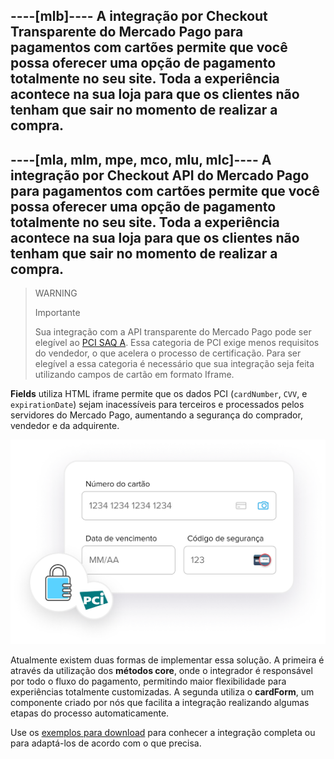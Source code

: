 ----[mlb]----
A integração por Checkout Transparente do Mercado Pago para pagamentos com cartões permite que você possa oferecer uma opção de pagamento totalmente no seu site. Toda a experiência acontece na sua loja para que os clientes não tenham que sair no momento de realizar a compra.
------------
----[mla, mlm, mpe, mco, mlu, mlc]----
A integração por Checkout API do Mercado Pago para pagamentos com cartões permite que você possa oferecer uma opção de pagamento totalmente no seu site. Toda a experiência acontece na sua loja para que os clientes não tenham que sair no momento de realizar a compra.
------------

> WARNING
> 
> Importante
> 
> Sua integração com a API transparente do Mercado Pago pode ser elegível ao [PCI SAQ A](https://www.mercadopago[FAKER][URL][DOMAIN]/developers/pt/guides/security/pci-v2). Essa categoria de PCI exige menos requisitos do vendedor, o que acelera o processo de certificação. Para ser elegível a essa categoria é necessário que sua integração seja feita utilizando campos de cartão em formato Iframe. 

**Fields** utiliza HTML iframe permite que os dados PCI (`cardNumber`, `CVV`, e `expirationDate`) sejam inacessíveis para terceiros e processados pelos servidores do Mercado Pago, aumentando a segurança do comprador, vendedor e da adquirente.

![Fields](/images/api/api-integration-intro-pt.png)

Atualmente existem duas formas de implementar essa solução. A primeira é através da utilização dos **métodos core**, onde o integrador é responsável por todo o fluxo do pagamento, permitindo maior flexibilidade para experiências totalmente customizadas. A segunda utiliza o **cardForm**, um componente criado por nós que facilita a integração realizando algumas etapas do processo automaticamente.

Use os [exemplos para download](#bookmark_exemplos_para_download) para conhecer a integração completa ou para adaptá-los de acordo com o que precisa.
